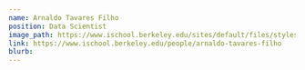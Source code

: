 ```yaml
---
name: Arnaldo Tavares Filho
position: Data Scientist
image_path: https://www.ischool.berkeley.edu/sites/default/files/styles/fullscreen/public/profile_pictures/orilley_headshots_day_10594_1.jpg?itok=LmK8K1By
link: https://www.ischool.berkeley.edu/people/arnaldo-tavares-filho
blurb:
---
```

